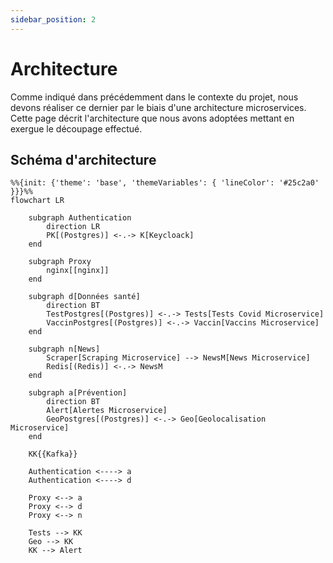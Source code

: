 ```yaml
---
sidebar_position: 2
---
```


# Architecture

Comme indiqué dans précédemment dans le contexte du projet, nous devons réaliser ce dernier par le biais d'une architecture microservices. Cette page décrit l'architecture que nous avons adoptées mettant en exergue le découpage effectué.

## Schéma d'architecture

```mermaid
%%{init: {'theme': 'base', 'themeVariables': { 'lineColor': '#25c2a0' }}}%%
flowchart LR

    subgraph Authentication
        direction LR
        PK[(Postgres)] <-.-> K[Keycloack] 
    end

    subgraph Proxy
        nginx[[nginx]]
    end

    subgraph d[Données santé]
        direction BT
        TestPostgres[(Postgres)] <-.-> Tests[Tests Covid Microservice]
        VaccinPostgres[(Postgres)] <-.-> Vaccin[Vaccins Microservice]
    end

    subgraph n[News]
        Scraper[Scraping Microservice] --> NewsM[News Microservice]
        Redis[(Redis)] <-.-> NewsM
    end

    subgraph a[Prévention]
        direction BT
        Alert[Alertes Microservice]
        GeoPostgres[(Postgres)] <-.-> Geo[Geolocalisation Microservice] 
    end

    KK{{Kafka}}
    
    Authentication <----> a
    Authentication <----> d

    Proxy <--> a
    Proxy <--> d
    Proxy <--> n
    
    Tests --> KK
    Geo --> KK
    KK --> Alert

```